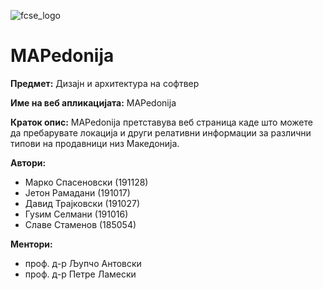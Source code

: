![fcse_logo](https://2018.skopje.wordcamp.org/files/2018/09/Logo_FINKI_UKIM_EN.jpg)
# MAPedonija

**Предмет:** Дизајн и архитектура на софтвер

**Име на веб апликацијата:** MAPedonija

**Краток опис:** MAPedonija претставува веб страница каде што можете да пребарувате локација и други релативни информации за различни типови на продавници низ Македонија.

**Автори:**
- Марко Спасеновски (191128)
- Јетон Рамадани (191017)
- Давид Трајковски (191027)
- Гуѕим Селмани (191016)
- Славе Стаменов (185054)


**Ментори:** 
- проф. д-р Љупчо Антовски
- проф. д-р Петре Ламески
